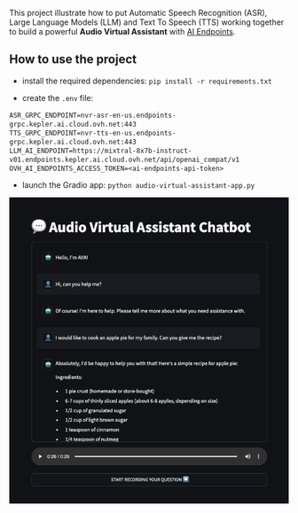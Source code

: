 This project illustrate how to put Automatic Speech Recognition (ASR), Large Language Models (LLM) and Text To Speech (TTS) working together to build a powerful **Audio Virtual Assistant** with [AI Endpoints](https://endpoints.ai.cloud.ovh.net/).

## How to use the project

- install the required dependencies: `pip install -r requirements.txt`

- create the `.env` file:
```
ASR_GRPC_ENDPOINT=nvr-asr-en-us.endpoints-grpc.kepler.ai.cloud.ovh.net:443
TTS_GRPC_ENDPOINT=nvr-tts-en-us.endpoints-grpc.kepler.ai.cloud.ovh.net:443
LLM_AI_ENDPOINT=https://mixtral-8x7b-instruct-v01.endpoints.kepler.ai.cloud.ovh.net/api/openai_compat/v1
OVH_AI_ENDPOINTS_ACCESS_TOKEN=<ai-endpoints-api-token>
```  

- launch the Gradio app: `python audio-virtual-assistant-app.py`

![image](audio-virtual-assistant-web-app.png)
